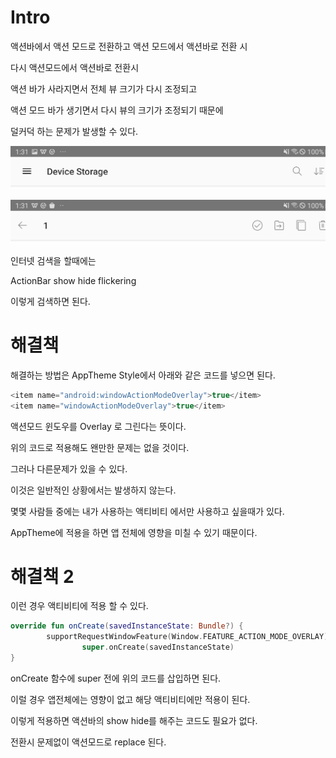 # Intro

액션바에서 액션 모드로 전환하고 액션 모드에서 액션바로 전환 시

다시 액션모드에서 액션바로 전환시 

액션 바가 사라지면서 전체 뷰 크기가 다시 조정되고

액션 모드 바가 생기면서 다시 뷰의 크기가 조정되기 때문에

덜커덕 하는 문제가 발생할 수 있다.

![image](https://github.com/2giwon/note.io/blob/master/TroubleShooting/resource/actionbar_2.jpg)

![image](https://github.com/2giwon/note.io/blob/master/TroubleShooting/resource/actionbar.jpg)

인터넷 검색을 할때에는

ActionBar show hide flickering 

이렇게 검색하면 된다.

# 해결책

해결하는 방법은 AppTheme Style에서 아래와 같은 코드를 넣으면 된다.

```kotlin
<item name="android:windowActionModeOverlay">true</item>
<item name="windowActionModeOverlay">true</item>
```

액션모드 윈도우를 Overlay 로 그린다는 뜻이다.

위의 코드로 적용해도 왠만한 문제는 없을 것이다.

그러나 다른문제가 있을 수 있다.

이것은 일반적인 상황에서는 발생하지 않는다.

몇몇 사람들 중에는 내가 사용하는 액티비티 에서만 사용하고 싶을때가 있다.

AppTheme에 적용을 하면 앱 전체에 영향을 미칠 수 있기 때문이다.

# 해결책 2

이런 경우 액티비티에 적용 할 수 있다.

```kotlin
override fun onCreate(savedInstanceState: Bundle?) {
        supportRequestWindowFeature(Window.FEATURE_ACTION_MODE_OVERLAY)
				super.onCreate(savedInstanceState)
}
```

onCreate 함수에 super 전에 위의 코드를 삽입하면 된다.

이럴 경우 앱전체에는 영향이 없고 해당 액티비티에만 적용이 된다.

이렇게 적용하면 액션바의 show hide를 해주는 코드도 필요가 없다.

전환시 문제없이 액션모드로 replace 된다.
